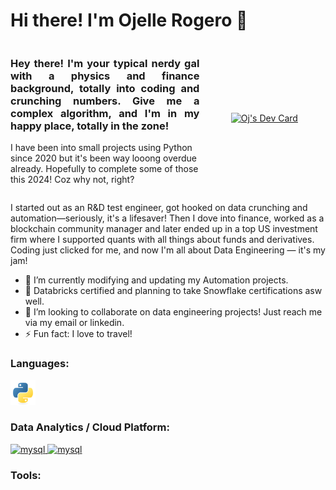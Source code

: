 <style>
  .container {
    display: flex;
    justify-content: space-between;
    align-items: center;
  }
  .text {width: 60%;}
  .image {width: 30%;}
</style>


<body>
<h1 align="left">Hi there! I'm Ojelle Rogero 👋</h1>
<div class="container">
  <div class="text">
    <h3 align="justify">Hey there! I'm your typical nerdy gal with a physics and finance background, totally into coding and crunching numbers. Give me a complex algorithm, and I'm in my happy place, totally in the zone! </h3>
    <p align="left">I have been into small projects using Python since 2020 but it's been way looong overdue already. Hopefully to complete some of those this 2024! Coz why not, right?</p> 

  </div>
  <div class="image">
    <a href="https://app.daily.dev/ojudz08"><img src="https://api.daily.dev/devcards/a6d9fe168ef844abab0dd5a82bde4047.png?r=pxa" width="150" alt="Oj's Dev Card"/></a>
  </div>
</div>

<p align="left">I started out as an R&D test engineer, got hooked on data crunching and automation—seriously, it's a lifesaver! Then I dove into finance, worked as a blockchain community manager and later ended up in a top US investment firm where I supported quants with all things about funds and derivatives. Coding just clicked for me, and now I'm all about Data Engineering — it's my jam!</p>

- 🔭 I’m currently modifying and updating my Automation projects. 
- 🌱 Databricks certified and planning to take Snowflake certifications asw well.
- 👯 I’m looking to collaborate on data engineering projects! Just reach me via my email or linkedin.
- ⚡ Fun fact: I love to travel!


<h3 align="left">Languages:</h3>

<p align="left"> <a href="https://www.python.org" target="_blank" rel="noreferrer">
<img src="https://raw.githubusercontent.com/devicons/devicon/master/icons/python/python-original.svg" alt="python" width="40" height="40"/> </a>

<h3 align="left">Data Analytics / Cloud Platform:</h3>

<a href="https://www.databricks.com/" target="_blank" rel="noreferrer"> <img src="https://raw.githubusercontent.com/ojudz08/devicon/patch-1/icons/databricks/databricks-original.svg" alt="mysql" width="40" height="40"/> </a> <a href="https://www.snowflake.com/en/" target="_blank" rel="noreferrer"> <img src="https://raw.githubusercontent.com/ojudz08/devicon/patch-1/icons/snowflake/snowflake-original.svg" alt="mysql" width="40" height="40"/> </a> </p>

<h3 align="left">Tools:</h3>


</body>
